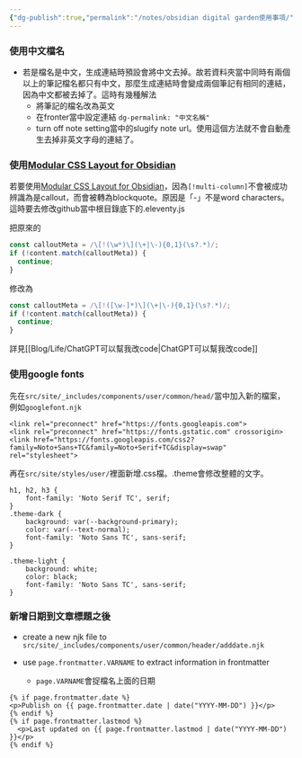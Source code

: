 ```yaml
---
{"dg-publish":true,"permalink":"/notes/obsidian digital garden使用事項/","title":"digital garden使用注意事項","tags":["plugin","webpage"]}
---
```



### 使用中文檔名

- 若是檔名是中文，生成連結時預設會將中文去掉。故若資料夾當中同時有兩個以上的筆記檔名都只有中文，那麼生成連結時會變成兩個筆記有相同的連結，因為中文都被去掉了。這時有幾種解法
  - 將筆記的檔名改為英文
  - 在fronter當中設定連結 `dg-permalink: "中文名稱"`
  - turn off note setting當中的slugify note url。使用這個方法就不會自動產生去掉非英文字母的連結了。

### 使用[Modular CSS Layout for Obsidian](https://github.com/efemkay/obsidian-modular-css-layout)

若要使用[Modular CSS Layout for Obsidian](https://github.com/efemkay/obsidian-modular-css-layout)，因為`[!multi-column]`不會被成功辨識為是callout，而會被轉為blockquote。原因是「-」不是word characters。這時要去修改github當中根目錄底下的.eleventy.js

把原來的

```javascript
const calloutMeta = /\[!(\w*)\](\+|\-){0,1}(\s?.*)/;
if (!content.match(calloutMeta)) {
  continue;
}
```

修改為

```javascript
const calloutMeta = /\[!([\w-]*)\](\+|\-){0,1}(\s?.*)/;
if (!content.match(calloutMeta)) {
  continue;
}
```

詳見[[Blog/Life/ChatGPT可以幫我改code\|ChatGPT可以幫我改code]]

### 使用google fonts

先在`src/site/_includes/components/user/common/head/`當中加入新的檔案，例如`googlefont.njk`

```
<link rel="preconnect" href="https://fonts.googleapis.com">
<link rel="preconnect" href="https://fonts.gstatic.com" crossorigin>
<link href="https://fonts.googleapis.com/css2?family=Noto+Sans+TC&family=Noto+Serif+TC&display=swap" rel="stylesheet">
```

再在`src/site/styles/user/`裡面新增.css檔。.theme會修改整體的文字。

```
h1, h2, h3 {
    font-family: 'Noto Serif TC', serif; 
}
.theme-dark {
    background: var(--background-primary);
    color: var(--text-normal);
    font-family: 'Noto Sans TC', sans-serif;
}

.theme-light {
    background: white;
    color: black;
    font-family: 'Noto Sans TC', sans-serif;
}
```

### 新增日期到文章標題之後

- create a  new njk file to `src/site/_includes/components/user/common/header/adddate.njk`

- use `page.frontmatter.VARNAME` to extract information in frontmatter
    - `page.VARNAME`會捉檔名上面的日期

```
{% if page.frontmatter.date %}
<p>Publish on {{ page.frontmatter.date | date("YYYY-MM-DD") }}</p>
{% endif %}
{% if page.frontmatter.lastmod %}
  <p>Last updated on {{ page.frontmatter.lastmod | date("YYYY-MM-DD") }}</p>
{% endif %}
```